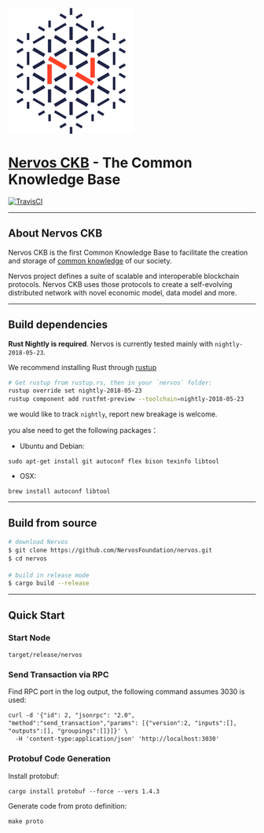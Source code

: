 <img src="https://raw.githubusercontent.com/poshboytl/tuchuang/master/nervos-logo-dark.png" width="256">

# [Nervos CKB](http://nervos.org) - The Common Knowledge Base

[![TravisCI](https://travis-ci.com/NervosFoundation/nervos.svg?token=y9uR6ygmT3geQaMJ4jpJ&branch=develop)](https://travis-ci.com/NervosFoundation/nervos)

---

## About Nervos CKB

Nervos CKB is the first Common Knowledge Base to facilitate the creation and storage of [common knowledge](<https://en.wikipedia.org/wiki/Common_knowledge_(logic)>) of our society.

Nervos project defines a suite of scalable and interoperable blockchain protocols. Nervos CKB uses those protocols to create a self-evolving distributed network with novel economic model, data model and more.

---

## Build dependencies

**Rust Nightly is required**. Nervos is currently tested mainly with `nightly-2018-05-23`.

We recommend installing Rust through [rustup](https://www.rustup.rs/)

```bash
# Get rustup from rustup.rs, then in your `nervos` folder:
rustup override set nightly-2018-05-23
rustup component add rustfmt-preview --toolchain=nightly-2018-05-23
```

we would like to track `nightly`, report new breakage is welcome.

you alse need to get the following packages：

* Ubuntu and Debian:

```shell
sudo apt-get install git autoconf flex bison texinfo libtool
```

* OSX:

```shell
brew install autoconf libtool
```

---

## Build from source

```bash
# download Nervos
$ git clone https://github.com/NervosFoundation/nervos.git
$ cd nervos

# build in release mode
$ cargo build --release
```

---

## Quick Start

### Start Node

```shell
target/release/nervos
```

### Send Transaction via RPC

Find RPC port in the log output, the following command assumes 3030 is used:

```shell
curl -d '{"id": 2, "jsonrpc": "2.0", "method":"send_transaction","params": [{"version":2, "inputs":[], "outputs":[], "groupings":[]}]}' \
  -H 'content-type:application/json' 'http://localhost:3030'
```

### Protobuf Code Generation

Install protobuf:

```shell
cargo install protobuf --force --vers 1.4.3
```

Generate code from proto definition:

```shell
make proto
```
